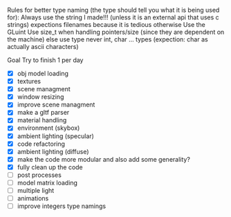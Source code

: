 Rules for better type naming (the type should tell you what it is being used for):
    Always use the string I made!!! (unless it is an external api that uses c strings)
    expections filenames because it is tedious otherwise
    Use the GLuint
    Use size_t when handling pointers/size (since they are dependent on the machine)
    else use <stdint> type never int, char ... types (expection: char as actually ascii characters)
    

Goal Try to finish 1 per day

- [x] obj model loading
- [x] textures
- [x] scene managment
- [x] window resizing
- [x] improve scene managment
- [x] make a gltf parser
- [x] material handling
- [x] environment (skybox)
- [x] ambient lighting (specular)
- [x] code refactoring
- [x] ambient lighting (diffuse)
- [x] make the code more modular and also add some generality?
- [x] fully clean up the code
- [ ] post processes
- [ ] model matrix loading
- [ ] multiple light
- [ ] animations
- [ ] improve integers type namings
